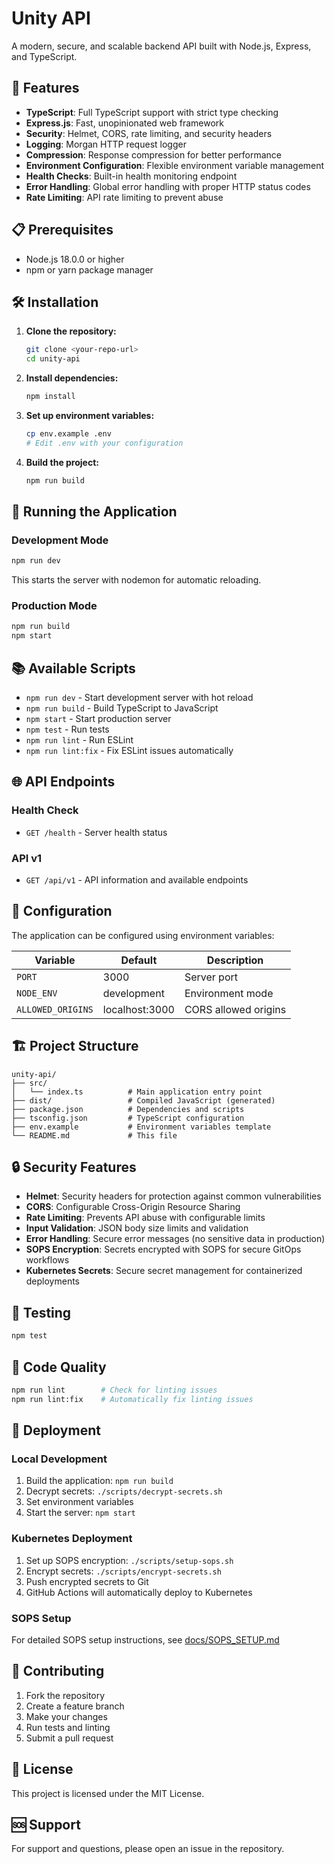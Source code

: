 # Unity API

A modern, secure, and scalable backend API built with Node.js, Express, and TypeScript.

## 🚀 Features

- **TypeScript**: Full TypeScript support with strict type checking
- **Express.js**: Fast, unopinionated web framework
- **Security**: Helmet, CORS, rate limiting, and security headers
- **Logging**: Morgan HTTP request logger
- **Compression**: Response compression for better performance
- **Environment Configuration**: Flexible environment variable management
- **Health Checks**: Built-in health monitoring endpoint
- **Error Handling**: Global error handling with proper HTTP status codes
- **Rate Limiting**: API rate limiting to prevent abuse

## 📋 Prerequisites

- Node.js 18.0.0 or higher
- npm or yarn package manager

## 🛠️ Installation

1. **Clone the repository:**
   ```bash
   git clone <your-repo-url>
   cd unity-api
   ```

2. **Install dependencies:**
   ```bash
   npm install
   ```

3. **Set up environment variables:**
   ```bash
   cp env.example .env
   # Edit .env with your configuration
   ```

4. **Build the project:**
   ```bash
   npm run build
   ```

## 🚀 Running the Application

### Development Mode
```bash
npm run dev
```
This starts the server with nodemon for automatic reloading.

### Production Mode
```bash
npm run build
npm start
```

## 📚 Available Scripts

- `npm run dev` - Start development server with hot reload
- `npm run build` - Build TypeScript to JavaScript
- `npm start` - Start production server
- `npm test` - Run tests
- `npm run lint` - Run ESLint
- `npm run lint:fix` - Fix ESLint issues automatically

## 🌐 API Endpoints

### Health Check
- `GET /health` - Server health status

### API v1
- `GET /api/v1` - API information and available endpoints

## 🔧 Configuration

The application can be configured using environment variables:

| Variable | Default | Description |
|----------|---------|-------------|
| `PORT` | 3000 | Server port |
| `NODE_ENV` | development | Environment mode |
| `ALLOWED_ORIGINS` | localhost:3000 | CORS allowed origins |

## 🏗️ Project Structure

```
unity-api/
├── src/
│   └── index.ts          # Main application entry point
├── dist/                 # Compiled JavaScript (generated)
├── package.json          # Dependencies and scripts
├── tsconfig.json         # TypeScript configuration
├── env.example           # Environment variables template
└── README.md             # This file
```

## 🔒 Security Features

- **Helmet**: Security headers for protection against common vulnerabilities
- **CORS**: Configurable Cross-Origin Resource Sharing
- **Rate Limiting**: Prevents API abuse with configurable limits
- **Input Validation**: JSON body size limits and validation
- **Error Handling**: Secure error messages (no sensitive data in production)
- **SOPS Encryption**: Secrets encrypted with SOPS for secure GitOps workflows
- **Kubernetes Secrets**: Secure secret management for containerized deployments

## 🧪 Testing

```bash
npm test
```

## 📝 Code Quality

```bash
npm run lint        # Check for linting issues
npm run lint:fix    # Automatically fix linting issues
```

## 🚀 Deployment

### Local Development
1. Build the application: `npm run build`
2. Decrypt secrets: `./scripts/decrypt-secrets.sh`
3. Set environment variables
4. Start the server: `npm start`

### Kubernetes Deployment
1. Set up SOPS encryption: `./scripts/setup-sops.sh`
2. Encrypt secrets: `./scripts/encrypt-secrets.sh`
3. Push encrypted secrets to Git
4. GitHub Actions will automatically deploy to Kubernetes

### SOPS Setup
For detailed SOPS setup instructions, see [docs/SOPS_SETUP.md](docs/SOPS_SETUP.md)

## 🤝 Contributing

1. Fork the repository
2. Create a feature branch
3. Make your changes
4. Run tests and linting
5. Submit a pull request

## 📄 License

This project is licensed under the MIT License.

## 🆘 Support

For support and questions, please open an issue in the repository.
